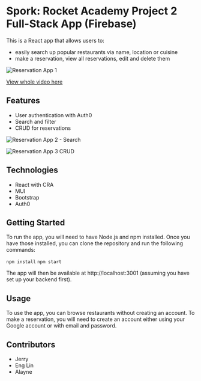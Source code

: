 # **Spork: Rocket Academy Project 2 Full-Stack App (Firebase)**

This is a React app that allows users to:
- easily search up popular restaurants via name, location or cuisine
- make a reservation, view all reservations, edit and delete them
  
![Reservation App 1](https://github.com/JerryTohHS/homepage/assets/123627163/b35b63c4-1a08-48ad-84c2-ccc6f144232a)


[View whole video here](https://github.com/JerryTohHS/homepage/assets/123627163/6989c30b-ebe9-45e3-b010-d09fd5dff708)

## **Features**

- User authentication with Auth0
- Search and filter 
- CRUD for reservations

![Reservation App 2 - Search](https://github.com/JerryTohHS/homepage/assets/123627163/e31e7966-2202-4886-8ffd-abdb47dfb67b)

![Reservation App 3 CRUD](https://github.com/JerryTohHS/homepage/assets/123627163/214869b8-5eda-465f-a7eb-3e37990cd548)


## **Technologies**

- React with CRA
- MUI
- Bootstrap
- Auth0

## **Getting Started**

To run the app, you will need to have Node.js and npm installed. Once you have those installed, you can clone the repository and run the following commands:

`npm install`
`npm start`

The app will then be available at http://localhost:3001 (assuming you have set up your backend first).

## **Usage**

To use the app, you can browse restaurants without creating an account. To make a reservation, you will need to create an account either using your Google account or with email and password. 

## **Contributors**

- Jerry
- Eng Lin
- Alayne
